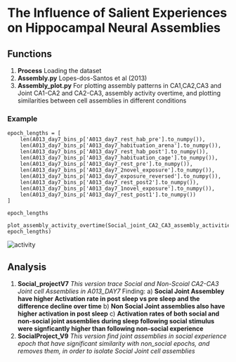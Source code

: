 # The Influence of Salient Experiences on Hippocampal Neural Assemblies

## Functions
1. **Process** Loading the dataset
2. **Assembly.py**   Lopes-dos-Santos et al (2013)
3. **Assembly_plot.py** For plotting assembly patterns in CA1,CA2,CA3 and Joint CA1-CA2 and CA2-CA3, assembly activity overtime, and plotting similarities between cell assemblies in different conditions

### Example
```
epoch_lengths = [
    len(A013_day7_bins_p['A013_day7_rest_hab_pre'].to_numpy()),
    len(A013_day7_bins_p['A013_day7_habituation_arena'].to_numpy()),
    len(A013_day7_bins_p['A013_day7_rest_hab_post'].to_numpy()),
    len(A013_day7_bins_p['A013_day7_habituation_cage'].to_numpy()),
    len(A013_day7_bins_p['A013_day7_rest_pre'].to_numpy()),
    len(A013_day7_bins_p['A013_day7_2novel_exposure'].to_numpy()),
    len(A013_day7_bins_p['A013_day7_exposure_reversed'].to_numpy()),
    len(A013_day7_bins_p['A013_day7_rest_post2'].to_numpy()),
    len(A013_day7_bins_p['A013_day7_1novel_exposure'].to_numpy()),
    len(A013_day7_bins_p['A013_day7_rest_post1'].to_numpy())
]

epoch_lengths

plot_assembly_activity_overtime(Social_joint_CA2_CA3_assembly_activities_over_time, epoch_lengths)

```

![activity](https://github.com/user-attachments/assets/0cee3168-0720-4884-9358-6b7a2bbe153b)


## Analysis

1. **Social_projectV7** _This version trace Social and Non-Scoial CA2-CA3 Joint cell Assemblies in A013_DAY7_
   Finding: a) **Social Joint Assembley have higher Activation rate in post sleep vs pre sleep and the difference decline over time**
            b) **Non Social Joint assemblies also have higher activation in post sleep**
            c) **Activation rates of both social and non-social joint assemblies during sleep following social stimulus were signficantly higher than following non-social experience**
2. **SocialProject_V9** _This version find joint assemblies in social experience epoch that have significant similarity with non_social epochs, and removes them, in order to isolate Social Joint cell assemblies_




